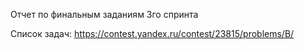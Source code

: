 Отчет по финальным заданиям 3го спринта 

Список задач: https://contest.yandex.ru/contest/23815/problems/B/